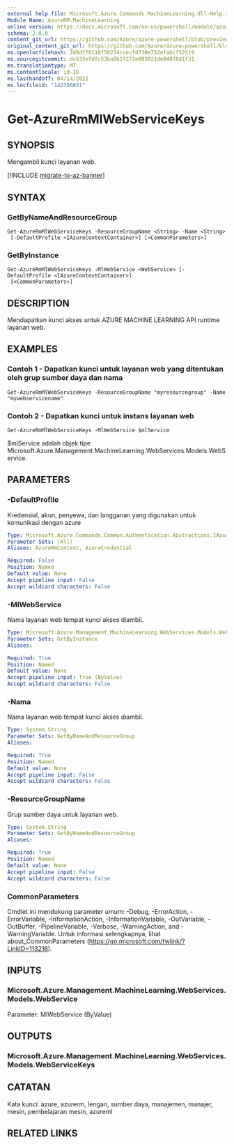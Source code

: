 ```yaml
---
external help file: Microsoft.Azure.Commands.MachineLearning.dll-Help.xml
Module Name: AzureRM.MachineLearning
online version: https://docs.microsoft.com/en-us/powershell/module/azurerm.machinelearning/get-azurermmlwebservicekeys
schema: 2.0.0
content_git_url: https://github.com/Azure/azure-powershell/blob/preview/src/ResourceManager/MachineLearning/Commands.MachineLearning/help/Get-AzureRmMlWebServiceKeys.md
original_content_git_url: https://github.com/Azure/azure-powershell/blob/preview/src/ResourceManager/MachineLearning/Commands.MachineLearning/help/Get-AzureRmMlWebServiceKeys.md
ms.openlocfilehash: 7d0df70118f50274ccecfd730e752efabcf52519
ms.sourcegitcommit: dcb33efdfc53ba0b2f271e883021de84878d1f31
ms.translationtype: MT
ms.contentlocale: id-ID
ms.lasthandoff: 04/14/2022
ms.locfileid: "142356031"
---
```

# Get-AzureRmMlWebServiceKeys

## SYNOPSIS
Mengambil kunci layanan web.

[!INCLUDE [migrate-to-az-banner](../../includes/migrate-to-az-banner.md)]

## SYNTAX

### GetByNameAndResourceGroup
```
Get-AzureRmMlWebServiceKeys -ResourceGroupName <String> -Name <String>
 [-DefaultProfile <IAzureContextContainer>] [<CommonParameters>]
```

### GetByInstance
```
Get-AzureRmMlWebServiceKeys -MlWebService <WebService> [-DefaultProfile <IAzureContextContainer>]
 [<CommonParameters>]
```

## DESCRIPTION
Mendapatkan kunci akses untuk AZURE MACHINE LEARNING API runtime layanan web.

## EXAMPLES

### Contoh 1 - Dapatkan kunci untuk layanan web yang ditentukan oleh grup sumber daya dan nama
```
Get-AzureRmMlWebServiceKeys -ResourceGroupName "myresourcegroup" -Name "mywebservicename"
```

### Contoh 2 - Dapatkan kunci untuk instans layanan web
```
Get-AzureRmMlWebServiceKeys -MlWebService $mlService
```

$mlService adalah objek tipe Microsoft.Azure.Management.MachineLearning.WebServices.Models.WebService.

## PARAMETERS

### -DefaultProfile
Kredensial, akun, penyewa, dan langganan yang digunakan untuk komunikasi dengan azure

```yaml
Type: Microsoft.Azure.Commands.Common.Authentication.Abstractions.IAzureContextContainer
Parameter Sets: (All)
Aliases: AzureRmContext, AzureCredential

Required: False
Position: Named
Default value: None
Accept pipeline input: False
Accept wildcard characters: False
```

### -MlWebService
Nama layanan web tempat kunci akses diambil.

```yaml
Type: Microsoft.Azure.Management.MachineLearning.WebServices.Models.WebService
Parameter Sets: GetByInstance
Aliases:

Required: True
Position: Named
Default value: None
Accept pipeline input: True (ByValue)
Accept wildcard characters: False
```

### -Nama
Nama layanan web tempat kunci akses diambil.

```yaml
Type: System.String
Parameter Sets: GetByNameAndResourceGroup
Aliases:

Required: True
Position: Named
Default value: None
Accept pipeline input: False
Accept wildcard characters: False
```

### -ResourceGroupName
Grup sumber daya untuk layanan web.

```yaml
Type: System.String
Parameter Sets: GetByNameAndResourceGroup
Aliases:

Required: True
Position: Named
Default value: None
Accept pipeline input: False
Accept wildcard characters: False
```

### CommonParameters
Cmdlet ini mendukung parameter umum: -Debug, -ErrorAction, -ErrorVariable, -InformationAction, -InformationVariable, -OutVariable, -OutBuffer, -PipelineVariable, -Verbose, -WarningAction, and -WarningVariable. Untuk informasi selengkapnya, lihat about_CommonParameters (https://go.microsoft.com/fwlink/?LinkID=113216).

## INPUTS

### Microsoft.Azure.Management.MachineLearning.WebServices.Models.WebService
Parameter: MlWebService (ByValue)

## OUTPUTS

### Microsoft.Azure.Management.MachineLearning.WebServices.Models.WebServiceKeys

## CATATAN
Kata kunci: azure, azurerm, lengan, sumber daya, manajemen, manajer, mesin, pembelajaran mesin, azureml

## RELATED LINKS
